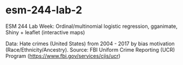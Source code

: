 # esm-244-lab-2
ESM 244 Lab Week: Ordinal/multinomial logistic regression, gganimate, Shiny + leaflet (interactive maps)

Data: Hate crimes (United States) from 2004 - 2017 by bias motivation (Race/Ethnicity/Ancestry). 
Source: FBI Uniform Crime Reporting (UCR) Program (https://www.fbi.gov/services/cjis/ucr)
